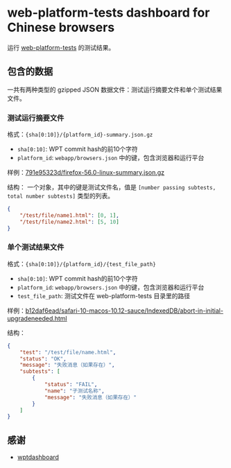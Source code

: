 # web-platform-tests dashboard for Chinese browsers

运行 [web-platform-tests](https://github.com/w3c/web-platform-tests) 的测试结果。

## 包含的数据

一共有两种类型的 gzipped JSON 数据文件：测试运行摘要文件和单个测试结果文件。

### 测试运行摘要文件

格式：`{sha[0:10]}/{platform_id}-summary.json.gz`

- `sha[0:10]`: WPT commit hash的前10个字符
- `platform_id`: `webapp/browsers.json` 中的键，包含浏览器和运行平台

样例：[791e95323d/firefox-56.0-linux-summary.json.gz](https://storage.googleapis.com/wptd/791e95323d/firefox-56.0-linux-summary.json.gz)

结构：
一个对象，其中的键是测试文件名，值是 `[number passing subtests, total number subtests]` 类型的列表。

```json
{
    "/test/file/name1.html": [0, 1],
    "/test/file/name2.html": [5, 10]
}
```

### 单个测试结果文件

格式：`{sha[0:10]}/{platform_id}/{test_file_path}`

- `sha[0:10]`: WPT commit hash的前10个字符
- `platform_id`: `webapp/browsers.json` 中的键，包含浏览器和运行平台
- `test_file_path`: 测试文件在 web-platform-tests 目录里的路径

样例：[b12daf6ead/safari-10-macos-10.12-sauce/IndexedDB/abort-in-initial-upgradeneeded.html](https://storage.googleapis.com/wptd/b12daf6ead/safari-10-macos-10.12-sauce/IndexedDB/abort-in-initial-upgradeneeded.html)

结构：
```json
{
    "test": "/test/file/name.html",
    "status": "OK",
    "message": "失败消息（如果存在）",
    "subtests": [
        {
            "status": "FAIL",
            "name": "子测试名称",
            "message": "失败消息（如果存在）"
        }
    ]
}
```

## 感谢

* [wptdashboard](https://github.com/w3c/wptdashboard/)
